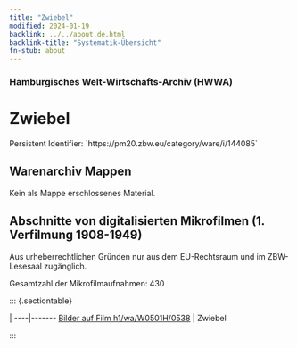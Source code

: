 ```yaml
---
title: "Zwiebel"
modified: 2024-01-19
backlink: ../../about.de.html
backlink-title: "Systematik-Übersicht"
fn-stub: about
---
```


### Hamburgisches Welt-Wirtschafts-Archiv (HWWA)

# Zwiebel

<div class="hint">Persistent Identifier: `https://pm20.zbw.eu/category/ware/i/144085`</div>







## Warenarchiv Mappen





Kein als Mappe erschlossenes Material.



<a id="filmsections" />

## Abschnitte von digitalisierten Mikrofilmen (1. Verfilmung 1908-1949)

<p>Aus urheberrechtlichen Gründen nur aus dem EU-Rechtsraum und im ZBW-Lesesaal zugänglich.</p>


<p>Gesamtzahl der Mikrofilmaufnahmen: 430</p>





::: {.sectiontable}

 | 
----|-------
<a class="btn" href="https://pm20.zbw.eu/film/h1/wa/W0501H/0538" rel="nofollow">Bilder auf Film h1/wa/W0501H/0538</a> | Zwiebel


:::
















